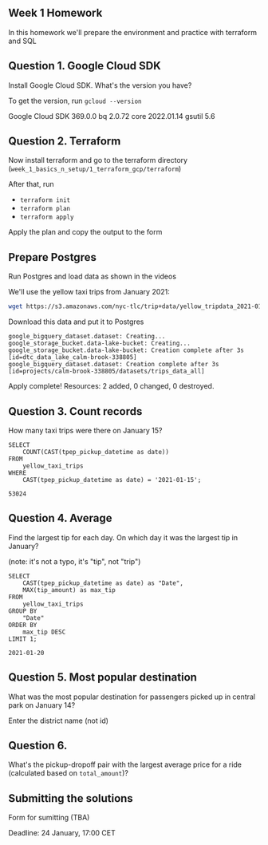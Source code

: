 ## Week 1 Homework

In this homework we'll prepare the environment 
and practice with terraform and SQL

## Question 1. Google Cloud SDK

Install Google Cloud SDK. What's the version you have? 

To get the version, run `gcloud --version`

Google Cloud SDK 369.0.0
bq 2.0.72
core 2022.01.14
gsutil 5.6


## Question 2. Terraform 

Now install terraform and go to the terraform directory (`week_1_basics_n_setup/1_terraform_gcp/terraform`)

After that, run

* `terraform init`
* `terraform plan`
* `terraform apply` 

Apply the plan and copy the output to the form

## Prepare Postgres 

Run Postgres and load data as shown in the videos

We'll use the yellow taxi trips from January 2021:

```bash
wget https://s3.amazonaws.com/nyc-tlc/trip+data/yellow_tripdata_2021-01.csv
```

Download this data and put it to Postgres

```
google_bigquery_dataset.dataset: Creating...
google_storage_bucket.data-lake-bucket: Creating...
google_storage_bucket.data-lake-bucket: Creation complete after 3s [id=dtc_data_lake_calm-brook-338805]
google_bigquery_dataset.dataset: Creation complete after 3s [id=projects/calm-brook-338805/datasets/trips_data_all]
```

Apply complete! Resources: 2 added, 0 changed, 0 destroyed.

## Question 3. Count records 

How many taxi trips were there on January 15?

```
SELECT 
	COUNT(CAST(tpep_pickup_datetime as date))
FROM
	yellow_taxi_trips
WHERE 
	CAST(tpep_pickup_datetime as date) = '2021-01-15';
```

```
53024
```

## Question 4. Average

Find the largest tip for each day. 
On which day it was the largest tip in January?

(note: it's not a typo, it's "tip", not "trip")

```
SELECT 
	CAST(tpep_pickup_datetime as date) as "Date",
	MAX(tip_amount) as max_tip
FROM
	yellow_taxi_trips
GROUP BY
	"Date"
ORDER BY
	max_tip DESC
LIMIT 1;
```
```
2021-01-20
```

## Question 5. Most popular destination

What was the most popular destination for passengers picked up 
in central park on January 14?

Enter the district name (not id)

## Question 6. 

What's the pickup-dropoff pair with the largest 
average price for a ride (calculated based on `total_amount`)?


## Submitting the solutions

Form for sumitting (TBA)

Deadline: 24 January, 17:00 CET


